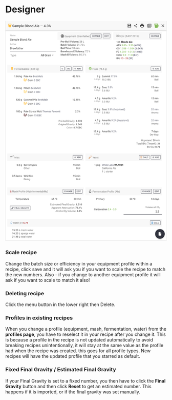 # Designer

![Easy layout for creating your recipe](../../.gitbook/assets/image%20%2837%29.png)

###  Scale recipe

Change the batch size or efficiency in your equipment profile within a recipe, click save and it will ask you if you want to scale the recipe to match the new numbers. Also - if you change to another equipment profile it will ask if you want to scale to match it also!

### Deleting recipe

Click the menu button in the lower right then Delete.

### Profiles in existing recipes

When you change a profile \(equipment, mash, fermentation, water\) from the **profiles page**, you have to reselect it in your recipe after you change it. This is because a profile in the recipe is not updated automatically to avoid breaking recipes unintentionally, it will stay at the same value as the profile had when the recipe was created. this goes for all profile types. New recipes will have the updated profile that you starred as default.

### Fixed Final Gravity / Estimated Final Gravity

If your Final Gravity is set to a fixed number, you then have to click the **Final Gravity** button and then click **Reset** to get an estimated number. This happens if it is imported, or if the final gravity was set manually.

